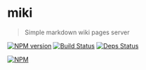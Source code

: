 # miki

> Simple markdown wiki pages server

[![NPM version](https://badge.fury.io/js/miki.png)](http://badge.fury.io/js/miki)
[![Build Status](https://drone.io/github.com/sergeyt/miki/status.png)](https://drone.io/github.com/sergeyt/miki/latest)
[![Deps Status](https://david-dm.org/sergeyt/miki.png)](https://david-dm.org/sergeyt/miki)

[![NPM](https://nodei.co/npm/miki.png?downloads=true&stars=true)](https://nodei.co/npm/miki/)
